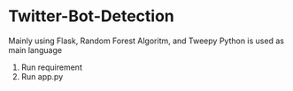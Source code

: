# Twitter-Bot-Detection
Mainly using Flask, Random Forest Algoritm, and Tweepy
Python is used as main language

1. Run requirement
2. Run app.py
